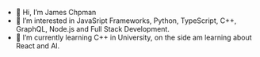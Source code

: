 - 👋 Hi, I’m James Chpman
- 👀 I’m interested in JavaSript Frameworks, Python, TypeScript, C++, GraphQL, Node.js and Full Stack Development.
- 🌱 I’m currently learning C++ in University, on the side am learning about React and AI.

<!---
shinypaants/shinypaants is a ✨ special ✨ repository because its `README.md` (this file) appears on your GitHub profile.
You can click the Preview link to take a look at your changes.
--->
